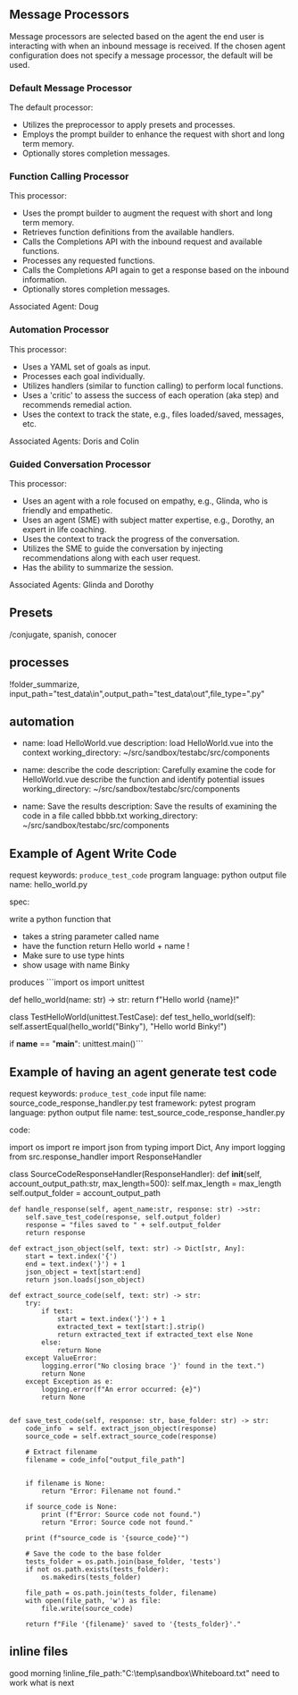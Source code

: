 
## Message Processors

Message processors are selected based on the agent the end user is interacting with when an inbound message is received. If the chosen agent configuration does not specify a message processor, the default will be used.

### Default Message Processor

The default processor:

* Utilizes the preprocessor to apply presets and processes.
* Employs the prompt builder to enhance the request with short and long term memory.
* Optionally stores completion messages.

### Function Calling Processor

This processor:

* Uses the prompt builder to augment the request with short and long term memory.
* Retrieves function definitions from the available handlers.
* Calls the Completions API with the inbound request and available functions.
* Processes any requested functions.
* Calls the Completions API again to get a response based on the inbound information.
* Optionally stores completion messages.

Associated Agent: Doug

### Automation Processor

This processor:

* Uses a YAML set of goals as input.
* Processes each goal individually.
* Utilizes handlers (similar to function calling) to perform local functions.
* Uses a 'critic' to assess the success of each operation (aka step) and recommends remedial action.
* Uses the context to track the state, e.g., files loaded/saved, messages, etc.

Associated Agents: Doris and Colin

### Guided Conversation Processor

This processor:

* Uses an agent with a role focused on empathy, e.g., Glinda, who is friendly and empathetic.
* Uses an agent (SME) with subject matter expertise, e.g., Dorothy, an expert in life coaching.
* Uses the context to track the progress of the conversation.
* Utilizes the SME to guide the conversation by injecting recommendations along with each user request.
* Has the ability to summarize the session.

Associated Agents: Glinda and Dorothy



## Presets
 /conjugate, spanish, conocer

## processes
!folder_summarize, input_path="test_data\in",output_path="test_data\out",file_type=".py"

## automation
- name: load HelloWorld.vue 
  description: load HelloWorld.vue into the context
  working_directory: ~/src/sandbox/testabc/src/components

- name: describe the code
  description: Carefully examine the code for HelloWorld.vue describe the function and identify potential issues
  working_directory: ~/src/sandbox/testabc/src/components

- name: Save the results
  description: Save the results of examining the code in a file called bbbb.txt
  working_directory: ~/src/sandbox/testabc/src/components



## Example of Agent Write Code
request keywords: ```produce_test_code```
program language: python
output file name: hello_world.py

spec: 

write a python function that
* takes a string parameter called name
* have the function return Hello world + name !
* Make sure to use type hints
* show usage with name Binky

produces ```import os
import unittest

def hello_world(name: str) -> str:
    return f"Hello world {name}!"

class TestHelloWorld(unittest.TestCase):
    def test_hello_world(self):
        self.assertEqual(hello_world("Binky"), "Hello world Binky!")

if __name__ == "__main__":
    unittest.main()```


## Example of having an agent generate test code
request keywords: ```produce_test_code```
input file name: source_code_response_handler.py
test framework: pytest
program language: python
output file name: test_source_code_response_handler.py

code: 

import os
import re
import json
from typing import Dict, Any
import logging
from src.response_handler import ResponseHandler

class SourceCodeResponseHandler(ResponseHandler):
    def __init__(self, account_output_path:str, max_length=500):
        self.max_length = max_length
        self.output_folder = account_output_path

    def handle_response(self, agent_name:str, response: str) ->str:
        self.save_test_code(response, self.output_folder)
        response = "files saved to " + self.output_folder
        return response

    def extract_json_object(self, text: str) -> Dict[str, Any]:
        start = text.index('{')
        end = text.index('}') + 1
        json_object = text[start:end]
        return json.loads(json_object)

    def extract_source_code(self, text: str) -> str:
        try:
            if text:
                start = text.index('}') + 1
                extracted_text = text[start:].strip()
                return extracted_text if extracted_text else None
            else:
                return None
        except ValueError:
            logging.error("No closing brace '}' found in the text.")
            return None
        except Exception as e:
            logging.error(f"An error occurred: {e}")
            return None


    def save_test_code(self, response: str, base_folder: str) -> str:
        code_info  = self. extract_json_object(response) 
        source_code = self.extract_source_code(response)

        # Extract filename
        filename = code_info["output_file_path"]


        if filename is None:        
            return "Error: Filename not found."

        if source_code is None:
            print (f"Error: Source code not found.")
            return "Error: Source code not found." 

        print (f"source_code is '{source_code}'")   

        # Save the code to the base folder
        tests_folder = os.path.join(base_folder, 'tests')
        if not os.path.exists(tests_folder):
            os.makedirs(tests_folder)

        file_path = os.path.join(tests_folder, filename)
        with open(file_path, 'w') as file:
            file.write(source_code)

        return f"File '{filename}' saved to '{tests_folder}'."

   ## inline files 
  good morning !inline_file_path:"C:\temp\sandbox\Whiteboard.txt"   need to work what is next  

